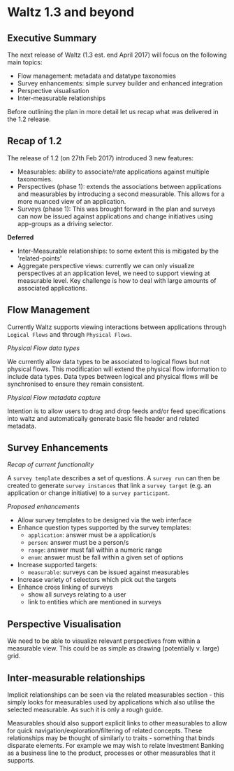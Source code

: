 
# Waltz 1.3 and beyond



## Executive Summary

The next release of Waltz (1.3 est. end April 2017) will focus on the following 
main topics:
- Flow management: metadata and datatype taxonomies
- Survey enhancements: simple survey builder and enhanced integration
- Perspective visualisation
- Inter-measurable relationships

Before outlining the plan in more detail let us recap what was delivered in the 1.2 
release.


## Recap of 1.2

The release of 1.2 (on 27th Feb 2017) introduced 3 new features:

 - Measurables: ability to associate/rate applications against multiple taxonomies.
 - Perspectives (phase 1): extends the associations between applications and measurables 
by introducing a second measurable.  This allows for a more nuanced view of an 
application.
 - Surveys (phase 1): This was brought forward in the plan and surveys can now be issued
 against applications and change initiatives using app-groups as a driving selector.

__Deferred__ 

 - Inter-Measurable relationships: to some extent this is mitigated by the 'related-points'
 - Aggregate perspective views: currently we can only visualize perspectives at an
application level, we need to support viewing at measurable level.  Key challenge is 
how to deal with large amounts of associated applications.


## Flow Management

Currently Waltz supports viewing interactions between applications through `Logical Flows`
and through `Physical Flows`.
  
_Physical Flow data types_
  
We currently allow data types to be associated to logical flows but not physical flows. 
This modification will extend the physical flow information to include data types. 
Data types between logical and physical flows will be synchronised to ensure they 
remain consistent.

_Physical Flow metadata capture_

Intention is to allow users to drag and drop feeds and/or feed specifications into
waltz and automatically generate basic file header and related metadata.


## Survey Enhancements

_Recap of current functionality_

A `survey template` describes a set of questions. A `survey run` can then be created 
to generate `survey instances` that link a `survey target` (e.g. an application or 
change initiative) to a `survey participant`.

_Proposed enhancements_

 - Allow survey templates to be designed via the web interface
 - Enhance question types supported by the survey templates:
    - `application`: answer must be a application/s
    -  `person`: answer must be a person/s
    - `range`: answer must fall within a numeric range
    - `enum`: answer must be fall within a given set of options
 - Increase supported targets:
    - `measurable`: surveys can be issued against measurables
 - Increase variety of selectors which pick out the targets
 - Enhance cross linking of surveys
    - show all surveys relating to a user
    - link to entities which are mentioned in surveys 


## Perspective Visualisation

We need to be able to visualize relevant perspectives from within a measurable
view.   This could be as simple as drawing (potentially v. large) grid.


## Inter-measurable relationships

Implicit relationships can be seen via the related measurables section - this 
simply looks for measurables used by applications which also utilise the selected
measurable.  As such it is only a rough guide.  

Measurables should also support explicit links to other measurables to allow for 
quick navigation/exploration/filtering of related concepts. These relationships 
may be thought of similarly to traits - something that binds disparate elements. 
For example we may wish to relate Investment Banking as a business line to the 
product, processes or other measurables that it supports.

